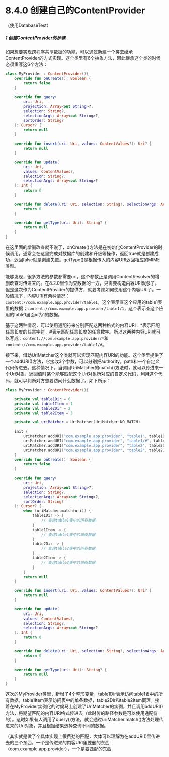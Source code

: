 # 8.4.0 创建自己的ContentProvider

（使用DatabaseTest）

##### 1 创建ContentProvider的步骤

如果想要实现跨程序共享数据的功能，可以通过新建一个类去继承ContentProvider的方式实现。这个类里有6个抽象方法，因此继承这个类的时候必须重写这6个方法：

```kotlin
class MyProvider : ContentProvider(){
    override fun onCreate(): Boolean {
        return false
    }

    override fun query(
        uri: Uri,
        projection: Array<out String>?,
        selection: String?,
        selectionArgs: Array<out String>?,
        sortOrder: String?
    ): Cursor? {
        return null
    }

    override fun insert(uri: Uri, values: ContentValues?): Uri? {
        return null
    }

    override fun update(
        uri: Uri,
        values: ContentValues?,
        selection: String?,
        selectionArgs: Array<out String>?
    ): Int {
        return 0
    }

    override fun delete(uri: Uri, selection: String?, selectionArgs: Array<out String>?): Int {
        return 0
    }

    override fun getType(uri: Uri): String? {
        return null
    }
}
```

在这里面的增删改查就不说了，onCreate()方法是在初始化ContentProvider的时候调用，通常会在这里完成对数据库的创建和升级等操作，返回true就是创建成功，返回false就是创建失败。getType()是根据传入的内容URI返回相应的MIME类型。

能够发现，很多方法的参数都需要uri，这个参数正是调用ContentResolver的增删改查时传进来的。在8.2.0里作为查数据的一方，只需要构造内容URI就够了。但是这次作为ContentProvider的提供方，就要考虑如何使用这个内容URI了。一般情况下，内容URI有两种情况：`content://com.example.app.provider/table1`，这个表示查这个应用的table1表里的数据；`content://com.example.app.provider/table1/1`，这个表示查这个应用的table1里面id为1的数据。

基于这两种情况，可以使用通配符来分别匹配这两种格式的内容URI：*表示匹配任意长度的任意字符，#表示匹配任意长度的任意数字。所以这两种内容URI就可以写成：`content://com.example.app.provider/*`和 `content://com.example.app.provider/table1/#`。

接下来，借助UriMatcher这个类就可以实现匹配内容URI的功能。这个类里提供了一个addURI()方法，它接收3个参数，可以分别把authority，path和一个自定义代码传进去。这种情况下，当调用UriMatcher的match()方法时，就可以传进来一个Uri对象，返回值时某个能够匹配这个Uri对象所对应的自定义代码，利用这个代码，就可以判断对方想要访问什么数据了。如下所示：

```kotlin
class MyProvider : ContentProvider(){

    private val table1Dir = 0
    private val table1Item = 1
    private val table2Dir = 2
    private val table2Item = 3

    private val uriMatcher = UriMatcher(UriMatcher.NO_MATCH)

    init {
        uriMatcher.addURI("com.example.app.provider", "table1", table1Dir)
        uriMatcher.addURI("com.example.app.provider", "table1/#", table1Item)
        uriMatcher.addURI("com.example.app.provider", "table2", table2Dir)
        uriMatcher.addURI("com.example.app.provider", "table2", table2Item)
    }
    override fun onCreate(): Boolean {
        return false
    }

    override fun query(
        uri: Uri,
        projection: Array<out String>?,
        selection: String?,
        selectionArgs: Array<out String>?,
        sortOrder: String?
    ): Cursor? {
        when (uriMatcher.match(uri)) {
            table1Dir -> {
                // 查询table1表中的所有数据
            }
            table1Item -> {
                // 查询table1表中的单条数据
            }
            table2Dir -> {
                // 查询table2表中的所有数据
            }
            table2Item -> {
                // 查询table2表中的单条数据
            }
        }
        return null
    }

    override fun insert(uri: Uri, values: ContentValues?): Uri? {
        return null
    }

    override fun update(
        uri: Uri,
        values: ContentValues?,
        selection: String?,
        selectionArgs: Array<out String>?
    ): Int {
        return 0
    }

    override fun delete(uri: Uri, selection: String?, selectionArgs: Array<out String>?): Int {
        return 0
    }

    override fun getType(uri: Uri): String? {
        return null
    }
}
```

这次的MyProvider类里，新增了4个整形变量，table1Dir表示访问table1表中的所有数据，table1Item表示访问表中的单条数据，table2Dir和table2Item同理。接着在MyProvider实例化的时候马上创建了UriMatcher的实例，并且调用addURI()方法，将期望匹配的内容URI格式传进去（此时传的路径参数是可以使用通配符的）。这时如果有人调用了query()方法，就会通过uriMatcher.match()方法处理传进来的Uri对象，并且根据结果选择查询不同的数据。

（其实就是做了个具体实现上很费劲的匹配，大体可以理解为在addURI()里传进去的三个东西，一个是传进来的内容URI里要删的东西（com.example.app.provider），一个是要匹配的东西
